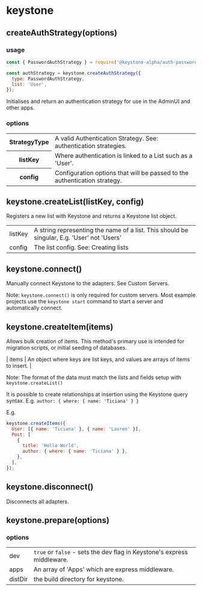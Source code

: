 <!--[meta]
section: api
title: Keystone
[meta]-->

# keystone

## createAuthStrategy(options)

### usage

```javascript
const { PasswordAuthStrategy } = require('@keystone-alpha/auth-password');

const authStrategy = keystone.createAuthStrategy({
  type: PasswordAuthStrategy,
  list: 'User',
});
```

Initialises and return an authentication strategy for use in the AdminUI and other apps.

### options

<table>
<tr>
<th>StrategyType</th>
<td>A valid Authentication Strategy. See: authentication strategies.</td>
</tr>
<tr>
<th>listKey</th>
<td>Where authentication is linked to a List such as a 'User'.</td>
</tr>
<tr>
<th>config</th>
<td>Configuration options that will be passed to the authentication strategy. </td>
</tr>
</table>

## keystone.createList(listKey, config)

Registers a new list with Keystone and returns a Keystone list object.

|         |                                                                                            |
| ------- | ------------------------------------------------------------------------------------------ |
| listKey | A string representing the name of a list. This should be singular, E.g. 'User' not 'Users' |
| config  | The list config. See: Creating lists                                                       |

## keystone.connect()

Manually connect Keystone to the adapters. See Custom Servers.

Note: `keystone.connect()` is only required for custom servers. Most example projects use the `keystone start` command to start a server and automatically connect.

## keystone.createItem(items)

Allows bulk creation of items. This method's primary use is intended for migration scripts, or initial seeding of databases.

| items | An object where keys are list keys, and values are arrays of items to insert. |

Note: The format of the data must match the lists and fields setup with `keystone.createList()`

It is possible to create relationships at insertion using the Keystone query syntax. E.g. `author: { where: { name: 'Ticiana' } }`

E.g.

```javascript
keystone.createItems({
  User: [{ name: 'Ticiana' }, { name: 'Lauren' }],
  Post: [
    {
      title: 'Hello World',
      author: { where: { name: 'Ticiana' } },
    },
  ],
});
```

## keystone.disconnect()

Disconnects all adapters.

## keystone.prepare(options)

### options

|         |                                                                         |
| ------- | ----------------------------------------------------------------------- |
| dev     | `true` or `false` - sets the dev flag in Keystone's express middleware. |
| apps    | An array of 'Apps' which are express middleware.                        |
| distDir | the build directory for keystone.                                       |

<!--

Undocumented Methods:

 - getAdminMeta
 - getTypeDefs
 - registerSchema
 - getAdminSchema
 - dumpSchema
 - getAccessContext
 - createItem

-->
